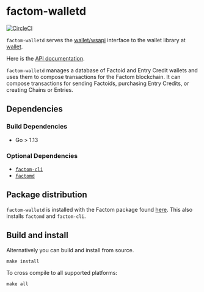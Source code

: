 factom-walletd
===
[![CircleCI](https://circleci.com/gh/FactomProject/factom-walletd/tree/develop.svg?style=svg)](https://circleci.com/gh/FactomProject/factom-walletd/tree/develop)

`factom-walletd` serves the [wallet/wsapi](https://github.com/FactomProject/wallet/tree/master/wsapi) interface to the wallet library at [wallet](https://github.com/FactomProject/wallet/tree/master).

Here is the [API documentation](https://docs.factomprotocol.org/start/factom-api-docs/factom-walletd-api).

`factom-walletd` manages a database of Factoid and Entry Credit wallets and
uses them to compose transactions for the Factom blockchain. It can compose
transactions for sending Factoids, purchasing Entry Credits, or creating Chains
or Entries.

## Dependencies
### Build Dependencies
- Go > 1.13

### Optional Dependencies

- [`factom-cli`](https://github.com/FactomProject/factom-cli)
- [`factomd`](https://github.com/FactomProject/factomd)

## Package distribution

`factom-walletd` is installed with the Factom package found
[here](https://github.com/FactomProject/distribution). This also installs
`factomd` and `factom-cli`.

## Build and install

Alternatively you can build and install from source.
```
make install
```

To cross compile to all supported platforms:
```
make all
```